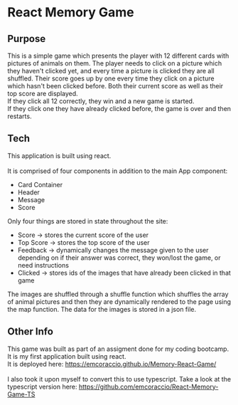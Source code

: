 # React Memory Game 

## Purpose
This is a simple game which presents the player with 12 different cards with pictures of animals on them. 
The player needs to click on a picture which they haven't clicked yet, and every time a picture is clicked they are all shuffled.
Their score goes up by one every time they click on a picture which hasn't been clicked before. Both their current score as well as their top score are displayed.<br/> 
If they click all 12 correctly, they win and a new game is started.<br/> 
If they click one they have already clicked before, the game is over and then restarts.

## Tech

This application is built using react. <br/>
<br/>
It is comprised of four components in addition to the main App component:
- Card Container
- Header
- Message
- Score

Only four things are stored in state throughout the site: 
- Score -> stores the current score of the user
- Top Score -> stores the top score of the user
- Feedback -> dynamically changes the message given to the user depending on if their answer was correct, they won/lost the game, or need instructions
- Clicked -> stores ids of the images that have already been clicked in that game

The images are shuffled through a shuffle function which shuffles the array of animal pictures and then they are dynamically rendered to the page using the map function. The data for the images is stored in a json file.

## Other Info
This game was built as part of an assigment done for my coding bootcamp. It is my first application built using react. <br/>
It is deployed here: https://emcoraccio.github.io/Memory-React-Game/ <br/>
<br/>
I also took it upon myself to convert this to use typescript. Take a look at the typescript version here: https://github.com/emcoraccio/React-Memory-Game-TS